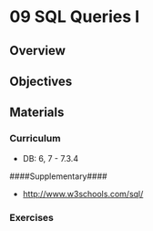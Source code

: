 09 SQL Queries I
===============

## Overview ##


## Objectives ##


## Materials ##

### Curriculum ###
* DB: 6, 7 - 7.3.4 

####Supplementary####
* http://www.w3schools.com/sql/
  
### Exercises ###


